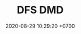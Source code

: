---
layout: liga-indigo-team
permalink: /team/:title.html
categories: LI LI1 LI2 LI6 LI7 SSI7 TAE1 SAP2 TSR6 SSI7 team CXF ROCT PLATA
liga: LIGA INDIGO
maincover: /assets/logos/DMD.png
puntosLJMAYO24: 17
date: 2020-08-29 10:29:20 +0700
title: DFS DMD
route: /liga-johto
tag: johto042024
color: black
puntosLJ202404: 12
grupo: sur
background: '#F16C38'
cover: /assets/backCard.png
team: DFS DIAMOND

ID: DMD
puntos: 3
pj: 4


team1: partido5
team2: partido5
team3: DMD3
team4: DMD4
team5: DMD5
team6: partido5 
team7: partido5 
team8: DMD8 
team9: DMD9 


#PARTIDO 1
maincover1: /assets/logos/TAE.png
j1: RONDA 1
p1:  DMD
r1: 0
rr1: 2
pp1: TAE
bg1: rock rock
pt1: 0
pj1: 0
#PARTIDO 2
j2: RONDA 2
maincover2: /assets/logos/DFS.png
p2: DMD
r2: 0
rr2: 2
pp2: SAP
bg2: rock rock
pt2: 0
pj2: 0

#PARTIDO 6
j6: RONDA 6
maincover6: /assets/logos/TSR.png
p6:  DMD
r6: 0
rr6: 2 
pp6: TSR
bg6: rock 
pt6: 0
pj6: 0
#PARTIDO 7
maincover7: /assets/logos/SSI.png
j7: RONDA 7
p7: DMD
r7: 0
pp7: SSI
rr7: 2
bg7: rock 
pt7: 0
pj7: 0

# pj: 11
# pt1: 0
# pt2: 0
# pt3: 0
# pt4: 0
# pt5: 0
# pt6: 0
# pt7: 0
# pt8: 0
# pt9: 0
# pt10: 0
# pt11: 0
# p1: ZODIAC
# r1: 0
# bg1: rock bg-warning
# rr1: 0
# pp1: DFS DMD
# p2: DFS DMD
# r2: 0
# rr2: 0
# bg2: rock bg-success
# pp2: MBO
# p3: DFS DMD
# r3: 0
# bg3: rock bg-info
# rr3: 0
# pp3: LAST BREATH
# p4:  DFS RUBY
# r4: 0
# bg4: rock bg-success
# rr4: 0
# pp4: DFS DMD
# p5:  no smite
# r5: 0
# bg5: rock bg-danger
# rr5: 0
# pp5: dfs dmd
# p6: jas
# r6: 0
# rr6: 0
# bg6: rock bg-success
# pp6: dfs dmd
# p7:  DFS DMD
# r7: 0
# rr7: 0
# bg7: rock bg-danger
# pp7: SOJ
# p8:  DFS DMD
# r8: 0
# bg8: rock bg-warning
# rr8: 0
# pp8: T. SATISFACTION
# p9:  DFS DMD
# r9: 0
# bg9: rock bg-danger
# rr9: 0
# pp9: S. VANGUARD
# p10:  HGO
# r10: 0
# rr10: 0
# bg10: rock bg-warning
# pp10: DFS DM
# p11: hg regios
# r11: 0
# rr11: 0
# bg11: rock bg-success
# pp11: dfs dmd
##torneos
rango: ACERO
bg: bg-johto 
torneo1: Lj my24
tps1: IN PROGRESS
tb1: card-johto
timg1: /assets/logos/LIGA-JOHTO.png
---